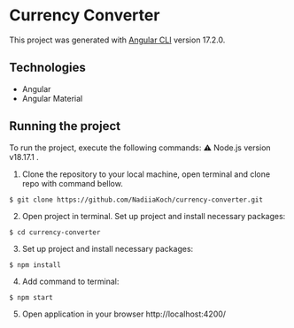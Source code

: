 # Currency Converter

This project was generated with [Angular CLI](https://github.com/angular/angular-cli) version 17.2.0.

## Technologies

- Angular
- Angular Material

## Running the project

To run the project, execute the following commands:
⚠️ Node.js version v18.17.1 .

1. Clone the repository to your local machine, open terminal and clone repo with command bellow.

```
$ git clone https://github.com/NadiiaKoch/currency-converter.git
```

2. Open project in terminal.
   Set up project and install necessary packages:

```
$ cd currency-converter
```

3. Set up project and install necessary packages:

```
$ npm install
```

4. Add command to terminal:

```
$ npm start
```

5. Open application in your browser http://localhost:4200/
